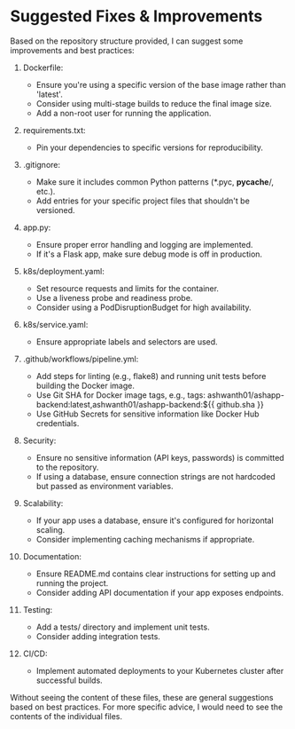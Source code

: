 # Suggested Fixes & Improvements

Based on the repository structure provided, I can suggest some improvements and best practices:

1. Dockerfile:
   - Ensure you're using a specific version of the base image rather than 'latest'.
   - Consider using multi-stage builds to reduce the final image size.
   - Add a non-root user for running the application.

2. requirements.txt:
   - Pin your dependencies to specific versions for reproducibility.

3. .gitignore:
   - Make sure it includes common Python patterns (*.pyc, __pycache__/, etc.).
   - Add entries for your specific project files that shouldn't be versioned.

4. app.py:
   - Ensure proper error handling and logging are implemented.
   - If it's a Flask app, make sure debug mode is off in production.

5. k8s/deployment.yaml:
   - Set resource requests and limits for the container.
   - Use a liveness probe and readiness probe.
   - Consider using a PodDisruptionBudget for high availability.

6. k8s/service.yaml:
   - Ensure appropriate labels and selectors are used.

7. .github/workflows/pipeline.yml:
   - Add steps for linting (e.g., flake8) and running unit tests before building the Docker image.
   - Use Git SHA for Docker image tags, e.g., tags: ashwanth01/ashapp-backend:latest,ashwanth01/ashapp-backend:${{ github.sha }}
   - Use GitHub Secrets for sensitive information like Docker Hub credentials.

8. Security:
   - Ensure no sensitive information (API keys, passwords) is committed to the repository.
   - If using a database, ensure connection strings are not hardcoded but passed as environment variables.

9. Scalability:
   - If your app uses a database, ensure it's configured for horizontal scaling.
   - Consider implementing caching mechanisms if appropriate.

10. Documentation:
    - Ensure README.md contains clear instructions for setting up and running the project.
    - Consider adding API documentation if your app exposes endpoints.

11. Testing:
    - Add a tests/ directory and implement unit tests.
    - Consider adding integration tests.

12. CI/CD:
    - Implement automated deployments to your Kubernetes cluster after successful builds.

Without seeing the content of these files, these are general suggestions based on best practices. For more specific advice, I would need to see the contents of the individual files.